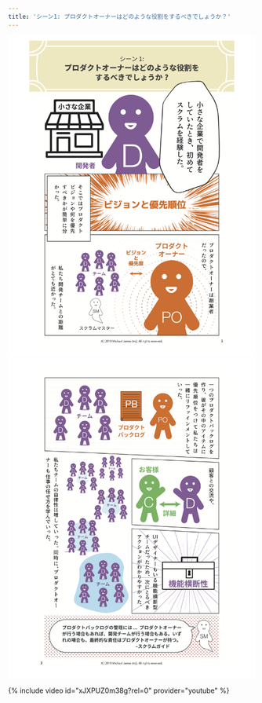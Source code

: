 ```yaml
---
title: 'シーン1: プロダクトオーナーはどのような役割をするべきでしょうか？'
---
```

[![page 1](/images/page-1.png)
![page 2](/images/page-2.png)](/)

{% include video id="xJXPUZ0m38g?rel=0" provider="youtube" %}
